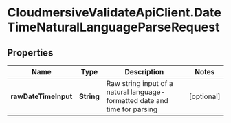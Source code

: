 # CloudmersiveValidateApiClient.DateTimeNaturalLanguageParseRequest

## Properties
Name | Type | Description | Notes
------------ | ------------- | ------------- | -------------
**rawDateTimeInput** | **String** | Raw string input of a natural language-formatted date and time for parsing | [optional] 


